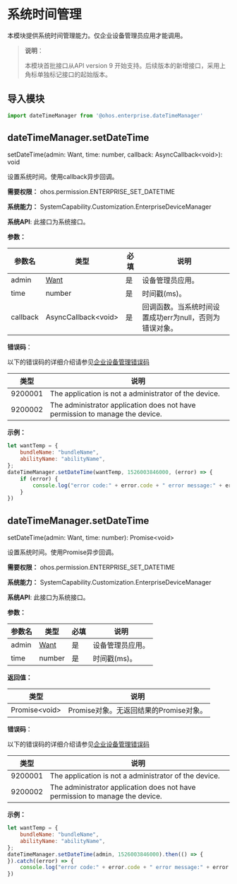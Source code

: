 # 系统时间管理

本模块提供系统时间管理能力。仅企业设备管理员应用才能调用。

> **说明**：
> 
> 本模块首批接口从API version 9 开始支持。后续版本的新增接口，采用上角标单独标记接口的起始版本。

## 导入模块

```js
import dateTimeManager from '@ohos.enterprise.dateTimeManager'
```

## dateTimeManager.setDateTime

setDateTime(admin: Want, time: number, callback: AsyncCallback\<void>): void

设置系统时间。使用callback异步回调。

**需要权限：** ohos.permission.ENTERPRISE_SET_DATETIME

**系统能力：** SystemCapability.Customization.EnterpriseDeviceManager

**系统API**: 此接口为系统接口。

**参数：**

| 参数名   | 类型                                  | 必填   | 说明      |
| ----- | ----------------------------------- | ---- | ------- |
| admin | [Want](js-apis-application-Want.md) | 是    | 设备管理员应用。 |
| time  | number | 是 | 时间戳(ms)。 |
| callback | AsyncCallback\<void> | 是 | 回调函数。当系统时间设置成功err为null，否则为错误对象。 |

**错误码**：

以下的错误码的详细介绍请参见[企业设备管理错误码](../errorcodes/errorcode-enterpriseDeviceManager.md)

| 类型      | 说明                                                                         |
| ------- | ---------------------------------------------------------------------------- |
| 9200001 | The application is not a administrator of the device.                        |
| 9200002 | The administrator application does not have permission to manage the device. |

**示例：**

```js
let wantTemp = {
    bundleName: "bundleName",
    abilityName: "abilityName",
};
dateTimeManager.setDateTime(wantTemp, 1526003846000, (error) => {
    if (error) {
        console.log("error code:" + error.code + " error message:" + error.message);
    }
})
```

## dateTimeManager.setDateTime

setDateTime(admin: Want, time: number): Promise\<void>

设置系统时间。使用Promise异步回调。

**需要权限：** ohos.permission.ENTERPRISE_SET_DATETIME

**系统能力：** SystemCapability.Customization.EnterpriseDeviceManager

**系统API**: 此接口为系统接口。

**参数：**

| 参数名   | 类型                                  | 必填   | 说明      |
| ----- | ----------------------------------- | ---- | ------- |
| admin | [Want](js-apis-application-Want.md) | 是    | 设备管理员应用。 |
| time  | number | 是 | 时间戳(ms)。 |

**返回值：**

| 类型   | 说明                                  |
| ----- | ----------------------------------- |
| Promise\<void> | Promise对象。无返回结果的Promise对象。 |

**错误码**：

以下的错误码的详细介绍请参见[企业设备管理错误码](../errorcodes/errorcode-enterpriseDeviceManager.md)

| 类型      | 说明                                                                         |
| ------- | ---------------------------------------------------------------------------- |
| 9200001 | The application is not a administrator of the device.                        |
| 9200002 | The administrator application does not have permission to manage the device. |

**示例：**

```js
let wantTemp = {
    bundleName: "bundleName",
    abilityName: "abilityName",
};
dateTimeManager.setDateTime(admin, 1526003846000).then(() => {
}).catch((error) => {
    console.log("error code:" + error.code + " error message:" + error.message);
})
```
